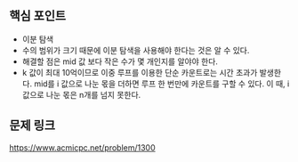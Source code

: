## 핵심 포인트

- 이분 탐색
- 수의 범위가 크기 때문에 이분 탐색을 사용해야 한다는 것은 알 수 있다. 
- 해결할 점은 mid 값 보다 작은 수가 몇 개인지를 알야야 한다.
- k 값이 최대 10억이므로 이중 루프를 이용한 단순 카운트로는 시간 초과가 발생한다. mid를 i 값으로 나눈 몫을 더하면 루프 한 번만에 카운트를 구할 수 있다. 이 때, i값으로 나눈 몫은 n개를 넘지 못한다.

## 문제 링크

https://www.acmicpc.net/problem/1300
